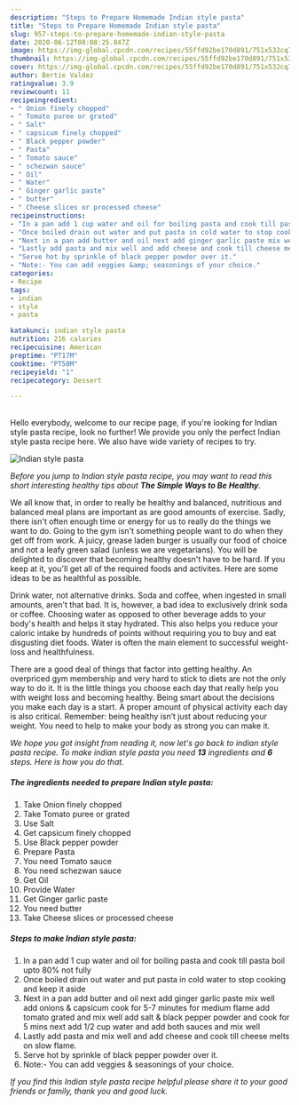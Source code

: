 ```yaml
---
description: "Steps to Prepare Homemade Indian style pasta"
title: "Steps to Prepare Homemade Indian style pasta"
slug: 957-steps-to-prepare-homemade-indian-style-pasta
date: 2020-06-12T08:08:25.847Z
image: https://img-global.cpcdn.com/recipes/55ffd92be170d891/751x532cq70/indian-style-pasta-recipe-main-photo.jpg
thumbnail: https://img-global.cpcdn.com/recipes/55ffd92be170d891/751x532cq70/indian-style-pasta-recipe-main-photo.jpg
cover: https://img-global.cpcdn.com/recipes/55ffd92be170d891/751x532cq70/indian-style-pasta-recipe-main-photo.jpg
author: Bertie Valdez
ratingvalue: 3.9
reviewcount: 11
recipeingredient:
- " Onion finely chopped"
- " Tomato puree or grated"
- " Salt"
- " capsicum finely chopped"
- " Black pepper powder"
- " Pasta"
- " Tomato sauce"
- " schezwan sauce"
- " Oil"
- " Water"
- " Ginger garlic paste"
- " butter"
- " Cheese slices or processed cheese"
recipeinstructions:
- "In a pan add 1 cup water and oil for boiling pasta and cook till pasta boil upto 80% not fully"
- "Once boiled drain out water and put pasta in cold water to stop cooking and keep it aside"
- "Next in a pan add butter and oil next add ginger garlic paste mix well add onions &amp; capsicum cook for 5-7 minutes for medium flame add tomato grated and mix well add salt &amp; black pepper powder and cook for 5 mins next add 1/2 cup water and add both sauces and mix well"
- "Lastly add pasta and mix well and add cheese and cook till cheese melts on slow flame."
- "Serve hot by sprinkle of black pepper powder over it."
- "Note:- You can add veggies &amp; seasonings of your choice."
categories:
- Recipe
tags:
- indian
- style
- pasta

katakunci: indian style pasta 
nutrition: 216 calories
recipecuisine: American
preptime: "PT17M"
cooktime: "PT50M"
recipeyield: "1"
recipecategory: Dessert

---
```

<br>
Hello everybody, welcome to our recipe page, if you're looking for Indian style pasta recipe, look no further! We provide you only the perfect Indian style pasta recipe here. We also have wide variety of recipes to try.
<br>


![Indian style pasta](https://img-global.cpcdn.com/recipes/55ffd92be170d891/751x532cq70/indian-style-pasta-recipe-main-photo.jpg)

<i>Before you jump to Indian style pasta recipe, you may want to read this short interesting healthy tips about <strong>The Simple Ways to Be Healthy</strong>.</i>

We all know that, in order to really be healthy and balanced, nutritious and balanced meal plans are important as are good amounts of exercise. Sadly, there isn't often enough time or energy for us to really do the things we want to do. Going to the gym isn't something people want to do when they get off from work. A juicy, grease laden burger is usually our food of choice and not a leafy green salad (unless we are vegetarians). You will be delighted to discover that becoming healthy doesn't have to be hard. If you keep at it, you'll get all of the required foods and activites. Here are some ideas to be as healthful as possible.

Drink water, not alternative drinks. Soda and coffee, when ingested in small amounts, aren't that bad. It is, however, a bad idea to exclusively drink soda or coffee. Choosing water as opposed to other beverage adds to your body's health and helps it stay hydrated. This also helps you reduce your caloric intake by hundreds of points without requiring you to buy and eat disgusting diet foods. Water is often the main element to successful weight-loss and healthfulness.

There are a good deal of things that factor into getting healthy. An overpriced gym membership and very hard to stick to diets are not the only way to do it. It is the little things you choose each day that really help you with weight loss and becoming healthy. Being smart about the decisions you make each day is a start. A proper amount of physical activity each day is also critical. Remember: being healthy isn’t just about reducing your weight. You need to help to make your body as strong you can make it. 


<i>We hope you got insight from reading it, now let's go back to indian style pasta recipe. To make indian style pasta you need <strong>13</strong> ingredients and <strong>6</strong> steps. Here is how you do that.
</i>

##### The ingredients needed to prepare Indian style pasta:

1. Take  Onion finely chopped
1. Take  Tomato puree or grated
1. Use  Salt
1. Get  capsicum finely chopped
1. Use  Black pepper powder
1. Prepare  Pasta
1. You need  Tomato sauce
1. You need  schezwan sauce
1. Get  Oil
1. Provide  Water
1. Get  Ginger garlic paste
1. You need  butter
1. Take  Cheese slices or processed cheese


##### Steps to make Indian style pasta:

1. In a pan add 1 cup water and oil for boiling pasta and cook till pasta boil upto 80% not fully
1. Once boiled drain out water and put pasta in cold water to stop cooking and keep it aside
1. Next in a pan add butter and oil next add ginger garlic paste mix well add onions &amp; capsicum cook for 5-7 minutes for medium flame add tomato grated and mix well add salt &amp; black pepper powder and cook for 5 mins next add 1/2 cup water and add both sauces and mix well
1. Lastly add pasta and mix well and add cheese and cook till cheese melts on slow flame.
1. Serve hot by sprinkle of black pepper powder over it.
1. Note:- You can add veggies &amp; seasonings of your choice.


<i>If you find this Indian style pasta recipe helpful please share it to your good friends or family, thank you and good luck.</i>
